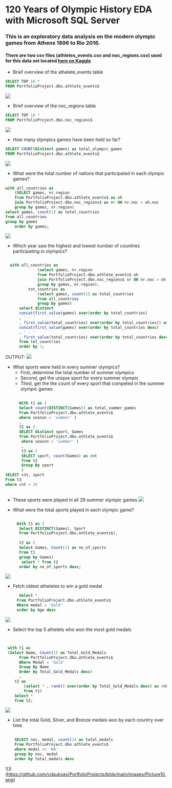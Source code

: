 # 120 Years of Olympic History EDA with Microsoft SQL Server #
### This is an exploratory data analysis on the modern olympic games from Athens 1896 to Rio 2016. ###
#### There are two csv files (athletes_events.csv and noc_regions.csv) used for this data set located [here on Kaggle](https://www.kaggle.com/datasets/heesoo37/120-years-of-olympic-history-athletes-and-results) ####

- Brief overview of the athelete_events table

```SQL
SELECT TOP 10 *
FROM PortfolioProject.dbo.athlete_events$
```
![](https://github.com/cdauksas/PortfolioProjects/blob/main/images/Picture1.png)

- Brief overview of the noc_regions table
```SQL
SELECT TOP 10 * 
FROM PortfolioProject.dbo.noc_regions$
```
![](https://github.com/cdauksas/PortfolioProjects/blob/main/images/Picture2.png)

- How many olympics games have been held so far?

```SQL
SELECT COUNT(Distinct games) as total_olympic_games
FROM PortfolioProject.dbo.athlete_events$
```

![](https://github.com/cdauksas/PortfolioProjects/blob/main/images/Picture3.png)

- What were the total number of nations that participated in each olympic games?

```SQL
with all_countries as
	(SELECT games, nr.region
	from PortfolioProject.dbo.athlete_events$ as oh
	join PortfolioProject.dbo.noc_regions$ as nr ON nr.noc = oh.noc
	group by games, nr.region)
select games, count(1) as total_countries
from all_countries
group by games
    order by games;
```

![](https://github.com/cdauksas/PortfolioProjects/blob/main/images/Picture4.png)

- Which year saw the highest and lowest number of countries participating in olympics?

```SQL

  with all_countries as
              (select games, nr.region
              from PortfolioProject.dbo.athlete_events$ oh
              join PortfolioProject.dbo.noc_regions$ nr ON nr.noc = oh.noc
              group by games, nr.region),
          tot_countries as
              (select games, count(1) as total_countries
              from all_countries
              group by games)
      select distinct
      concat(first_value(games) over(order by total_countries)
      , ' - '
      , first_value(total_countries) over(order by total_countries)) as Lowest_Countries,
      concat(first_value(games) over(order by total_countries desc)
      , ' - '
      , first_value(total_countries) over(order by total_countries desc)) as Highest_Countries
      from tot_countries
      order by 1;
  ```
   OUTPUT:
   ![](https://github.com/cdauksas/PortfolioProjects/blob/main/images/Picture5.png)
    
 - What sports were held in every summer olympics?
      - First, determine the total number of summer olympics
      - Second, get the unique sport for every summer olympic
      - Third, get the the count of every sport that competed in the summer olympic games
      
```SQL
   
	  With t1 as (
	  Select count(DISTINCT(Games)) as total_summer_games 
	  From PortfolioProject.dbo.athlete_events$
	  where season = 'summer' )
	  , 
	  t2 as (
	  SELECT distinct sport, Games
	  from PortfolioProject.dbo.athlete_events$
	   where season = 'summer' ) 
	   ,
	   t3 as (
	   SELECT sport, count(Games) as cnt
	   from t2
	   Group By sport
	   )
SELECT cnt, sport
From t3
where cnt = 29
    
```
 - These sports were played in all 29 summer olympic games
![](https://github.com/cdauksas/PortfolioProjects/blob/main/images/Picture6.png) 

 - What were the total sports played in each olympic game?
```SQL

	 With t1 as (
	  Select DISTINCT(Games), Sport
	  From PortfolioProject.dbo.athlete_events$), 
	  
	  t2 as (
	  Select Games, Count(1) as no_of_sports
	  From t1 
	  group by Games)
	   select * from t2
      order by no_of_sports desc;
```

![](https://github.com/cdauksas/PortfolioProjects/blob/main/images/Picture7.png)

 - Fetch oldest atheletes to win a gold medal
 
 ```SQL
	   Select *
	  From PortfolioProject.dbo.athlete_events$
	  Where medal = 'Gold'
	  order by Age desc
```
![](https://github.com/cdauksas/PortfolioProjects/blob/main/images/Picture8.png)

 - Select the top 5 athelets who won the most gold medals

```SQL


 with t1 as
 (Select Name, Count(1) as Total_Gold_Medals
	  From PortfolioProject.dbo.athlete_events$
	  Where Medal = 'Gold'
	  Group By Name
	  Order by Total_Gold_Medals desc)
	  ,
	t2 as
		(select * , rank() over(order by Total_Gold_Medals desc) as rnk
		from t1)
	Select * 
	from t2;
```

![](https://github.com/cdauksas/PortfolioProjects/blob/main/images/Picture9.png)

- List the total Gold, Silver, and Bronze medals won by each country over time

```SQL 
	
	SELECT noc, medal, count(1) as total_medals
	From PortfolioProject.dbo.athlete_events$
	where medal <> 'NA'
	group by noc, medal
	order by total_medals desc
```
![])(https://github.com/cdauksas/PortfolioProjects/blob/main/images/Picture10.png)

